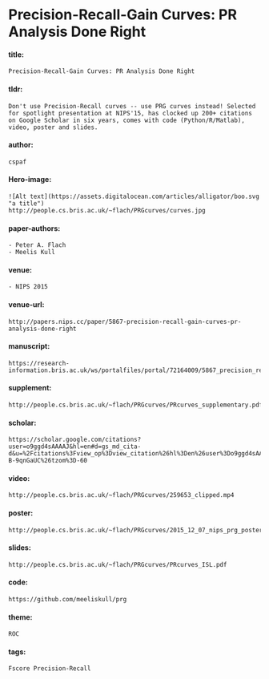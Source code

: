 # Precision-Recall-Gain Curves: PR Analysis Done Right

#### title: 
    Precision-Recall-Gain Curves: PR Analysis Done Right
#### tldr:
    Don't use Precision-Recall curves -- use PRG curves instead! Selected for spotlight presentation at NIPS'15, has clocked up 200+ citations on Google Scholar in six years, comes with code (Python/R/Matlab), video, poster and slides.
#### author:
    cspaf
#### Hero-image:
    ![Alt text](https://assets.digitalocean.com/articles/alligator/boo.svg "a title")
    http://people.cs.bris.ac.uk/~flach/PRGcurves/curves.jpg
    

#### paper-authors:
    - Peter A. Flach
    - Meelis Kull

#### venue:
    - NIPS 2015
#### venue-url:
    http://papers.nips.cc/paper/5867-precision-recall-gain-curves-pr-analysis-done-right

#### manuscript:
    https://research-information.bris.ac.uk/ws/portalfiles/portal/72164009/5867_precision_recall_gain_curves_pr_analysis_done_right.pdf
#### supplement:
    http://people.cs.bris.ac.uk/~flach/PRGcurves/PRcurves_supplementary.pdf
#### scholar:
    https://scholar.google.com/citations?user=o9ggd4sAAAAJ&hl=en#d=gs_md_cita-d&u=%2Fcitations%3Fview_op%3Dview_citation%26hl%3Den%26user%3Do9ggd4sAAAAJ%26cstart%3D20%26pagesize%3D80%26citation_for_view%3Do9ggd4sAAAAJ%3ARc-B-9qnGaUC%26tzom%3D-60

#### video:
    http://people.cs.bris.ac.uk/~flach/PRGcurves/259653_clipped.mp4
#### poster:
    http://people.cs.bris.ac.uk/~flach/PRGcurves/2015_12_07_nips_prg_poster.pdf
#### slides:
    http://people.cs.bris.ac.uk/~flach/PRGcurves/PRcurves_ISL.pdf

#### code:
    https://github.com/meeliskull/prg

#### theme:
    ROC
#### tags:
    Fscore Precision-Recall

